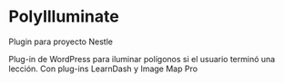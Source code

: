 # PolyIlluminate
Plugin para proyecto Nestle

Plug-in de WordPress para iluminar polígonos si el usuario terminó una lección. Con plug-ins LearnDash y Image Map Pro 
